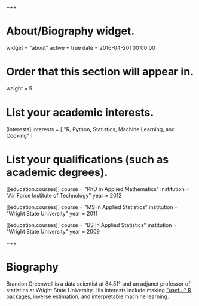 +++
# About/Biography widget.
widget = "about"
active = true
date = 2016-04-20T00:00:00

# Order that this section will appear in.
weight = 5

# List your academic interests.
[interests]
  interests = [
    "R, Python, Statistics, Machine Learning, and Cooking"
  ]

# List your qualifications (such as academic degrees).
[[education.courses]]
  course = "PhD in Applied Mathematics"
  institution = "Air Force Institute of Technology"
  year = 2012

[[education.courses]]
  course = "MS in Applied Statistics"
  institution = "Wright State University"
  year = 2011

[[education.courses]]
  course = "BS in Applied Statistics"
  institution = "Wright State University"
  year = 2009
 
+++

# Biography

Brandon Greenwell is a data scientist at 84.51° and an adjunct professor of statistics at Wright State University. His interests include making ["useful" R packages](https://github.com/bgreenwell), inverse estimation, and interpretable machine learning.
